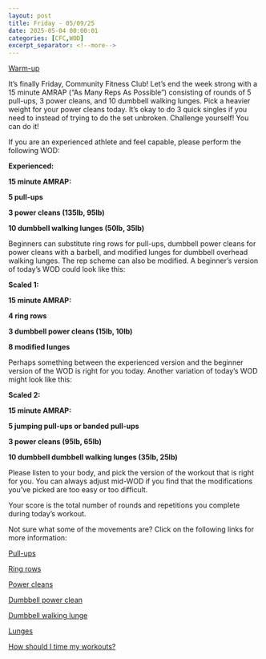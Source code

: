 ```yaml
---
layout: post
title: Friday - 05/09/25
date: 2025-05-04 00:00:01
categories: [CFC,WOD]
excerpt_separator: <!--more-->
---
```

[Warm-up](https://communityfitnessclub.wixsite.com/website/post/basic-full-body-warm-up)

It’s finally Friday, Community Fitness Club! Let’s end the week strong with a 15 minute AMRAP (“As Many Reps As Possible”) consisting of rounds of 5 pull-ups, 3 power cleans, and 10 dumbbell walking lunges. Pick a heavier weight for your power cleans today. It’s okay to do 3 quick singles if you need to instead of trying to do the set unbroken. Challenge yourself! You can do it!

If you are an experienced athlete and feel capable, please perform the following WOD:

**Experienced:**

**15 minute AMRAP:**

**5 pull-ups**

**3 power cleans (135lb, 95lb)**

**10 dumbbell walking lunges (50lb, 35lb)**
<!--more-->

Beginners can substitute ring rows for pull-ups, dumbbell power cleans for power cleans with a barbell, and modified lunges for dumbbell overhead walking lunges. The rep scheme can also be modified. A beginner’s version of today’s WOD could look like this:

**Scaled 1:**

**15 minute AMRAP:**

**4 ring rows**

**3 dumbbell power cleans (15lb, 10lb)**

**8 modified lunges**

Perhaps something between the experienced version and the beginner version of the WOD is right for you today. Another variation of today’s WOD might look like this:

**Scaled 2:**

**15 minute AMRAP:**

**5 jumping pull-ups or banded pull-ups**

**3 power cleans (95lb, 65lb)**

**10 dumbbell dumbbell walking lunges (35lb, 25lb)**

Please listen to your body, and pick the version of the workout that is right for you. You can always adjust mid-WOD if you find that the modifications you’ve picked are too easy or too difficult.

Your score is the total number of rounds and repetitions you complete during today’s workout. 

Not sure what some of the movements are? Click on the following links for more information:

[Pull-ups](https://communityfitnessclub.wixsite.com/website/post/pull-ups)

[Ring rows](https://communityfitnessclub.wixsite.com/website/post/ring-rows)

[Power cleans](https://communityfitnessclub.wixsite.com/website/post/power-cleans)

[Dumbbell power clean](https://communityfitnessclub.wixsite.com/website/post/dumbbell-power-cleans)

[Dumbbell walking lunge](https://www.youtube.com/watch?v=SniKHGKDJyU)

[Lunges](https://communityfitnessclub.wixsite.com/website/post/lunges)

[How should I time my workouts?](https://communityfitnessclub.wixsite.com/website/post/how-should-i-time-my-workouts)

